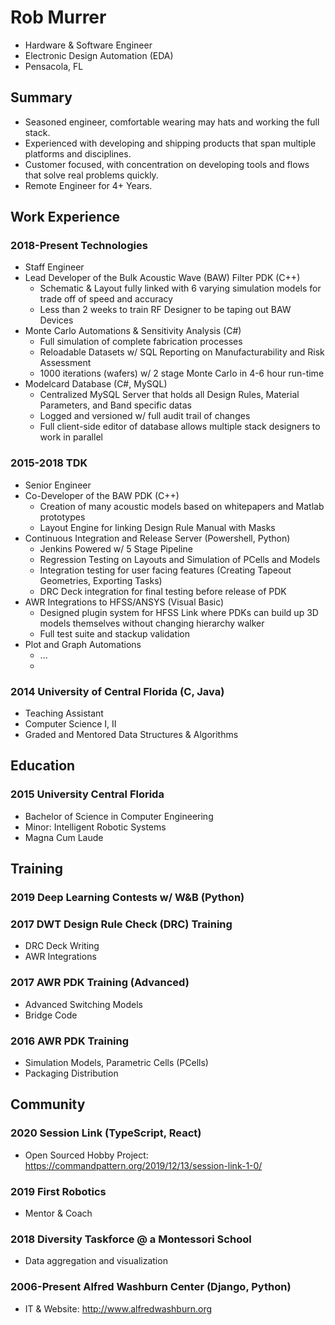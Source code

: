# Rob Murrer
* Hardware & Software Engineer
* Electronic Design Automation (EDA)
* Pensacola, FL

## Summary
* Seasoned engineer, comfortable wearing may hats and working the full stack.
* Experienced with developing and shipping products that span multiple platforms and disciplines.
* Customer focused, with concentration on developing tools and flows that solve real problems quickly.
* Remote Engineer for 4+ Years.

## Work Experience
### 2018-Present <Redacted> Technologies
- Staff Engineer
- Lead Developer of the Bulk Acoustic Wave (BAW) Filter PDK (C++)
  - Schematic & Layout fully linked with 6 varying simulation models for trade off of speed and accuracy
  - Less than 2 weeks to train RF Designer to be taping out BAW Devices
- Monte Carlo Automations & Sensitivity Analysis (C#)
  - Full simulation of complete fabrication processes
  - Reloadable Datasets w/ SQL Reporting on Manufacturability and Risk Assessment
  - 1000 iterations (wafers) w/ 2 stage Monte Carlo in 4-6 hour run-time
- Modelcard Database (C#, MySQL)
  - Centralized MySQL Server that holds all Design Rules, Material Parameters, and Band specific datas
  - Logged and versioned w/ full audit trail of changes
  - Full client-side editor of database allows multiple stack designers to work in parallel

### 2015-2018 TDK
- Senior Engineer
- Co-Developer of the BAW PDK (C++)
  - Creation of many acoustic models based on whitepapers and Matlab prototypes
  - Layout Engine for linking Design Rule Manual with Masks 
- Continuous Integration and Release Server (Powershell, Python)
  - Jenkins Powered w/ 5 Stage Pipeline
  - Regression Testing on Layouts and Simulation of PCells and Models
  - Integration testing for user facing features (Creating Tapeout Geometries, Exporting Tasks)
  - DRC Deck integration for final testing before release of PDK
- AWR Integrations to HFSS/ANSYS (Visual Basic)
  - Designed plugin system for HFSS Link where PDKs can build up 3D models themselves without changing hierarchy walker
  - Full test suite and stackup validation 
- Plot and Graph Automations
  - ...
  - 
### 2014 University of Central Florida (C, Java)
- Teaching Assistant
- Computer Science I, II
- Graded and Mentored Data Structures & Algorithms

## Education

### 2015 University Central Florida
* Bachelor of Science in Computer Engineering
* Minor: Intelligent Robotic Systems
* Magna Cum Laude

## Training

### 2019 Deep Learning Contests w/ W&B (Python)

### 2017 DWT Design Rule Check (DRC) Training
- DRC Deck Writing
- AWR Integrations

### 2017 AWR PDK Training (Advanced)
- Advanced Switching Models
- Bridge Code

### 2016 AWR PDK Training
- Simulation Models, Parametric Cells (PCells)
- Packaging Distribution

## Community

### 2020 Session Link (TypeScript, React)
- Open Sourced Hobby Project: https://commandpattern.org/2019/12/13/session-link-1-0/

### 2019 First Robotics
- Mentor & Coach 

### 2018 Diversity Taskforce @ a Montessori School
- Data aggregation and visualization

### 2006-Present Alfred Washburn Center (Django, Python)
- IT & Website: http://www.alfredwashburn.org
